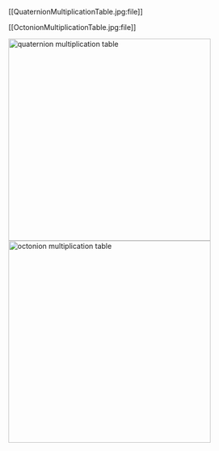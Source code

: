 
[[QuaternionMultiplicationTable.jpg:file]]

[[OctonionMultiplicationTable.jpg:file]]

<img src="https://ncatlab.org/nlab/files/QuaternionMultiplicationTable.jpg" width="400" alt="quaternion multiplication table">

<img src="https://ncatlab.org/nlab/files/OctonionMultiplicationTable.jpg" width="400" alt="octonion multiplication table">